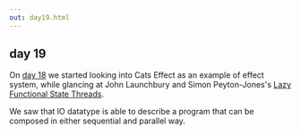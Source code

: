 ```yaml
---
out: day19.html
---
```


  [day18]: ./day18.html
  [LFST]: http://citeseerx.ist.psu.edu/viewdoc/download?doi=10.1.1.144.2237&rep=rep1&type=pdf

day 19
------

On [day 18][day18] we started looking into Cats Effect as an example of effect system, while glancing at John Launchbury and Simon Peyton-Jones's [Lazy Functional State Threads][LFST].

We saw that IO datatype is able to describe a program that can be composed in either sequential and parallel way.
